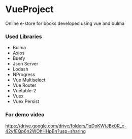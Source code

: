 # VueProject
Online e-store for books developed using vue and bulma

### Used Libraries
- Bulma
- Axios
- Buefy
- Json Server
- Lodash
- NProgress
- Vue Multiselect
- Vue Router
- Vuetable-2
- Vuex
- Vuex Persist

### For demo video
https://drive.google.com/drive/folders/1qDoKWtJBx0R_e-42yfEQp6n2WOhHHpBn?usp=sharing
